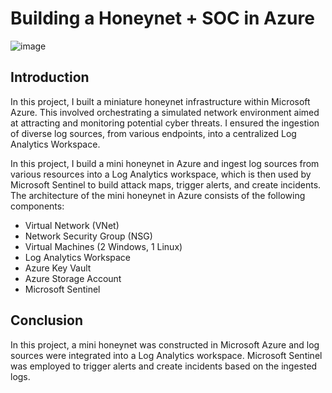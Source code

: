 # Building a Honeynet + SOC in Azure 
![image](https://github.com/jacar0812/Cloud-Honeynet/assets/129025552/34353cc1-dd3d-4725-bb53-45095447dfda)


## Introduction

In this project, I built a miniature honeynet infrastructure within Microsoft Azure. This involved orchestrating a simulated network environment aimed at attracting and monitoring potential cyber threats. I ensured the ingestion of diverse log sources, from various endpoints, into a centralized Log Analytics Workspace. 

In this project, I build a mini honeynet in Azure and ingest log sources from various resources into a Log Analytics workspace, which is then used by Microsoft Sentinel to build attack maps, trigger alerts, and create incidents. 
The architecture of the mini honeynet in Azure consists of the following components:

- Virtual Network (VNet)
- Network Security Group (NSG)
- Virtual Machines (2 Windows, 1 Linux)
- Log Analytics Workspace
- Azure Key Vault
- Azure Storage Account
- Microsoft Sentinel



## Conclusion

In this project, a mini honeynet was constructed in Microsoft Azure and log sources were integrated into a Log Analytics workspace. Microsoft Sentinel was employed to trigger alerts and create incidents based on the ingested logs. 
